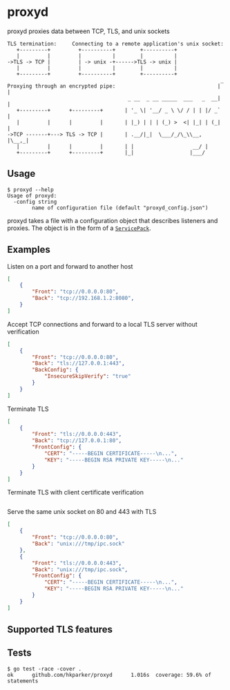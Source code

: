 proxyd
======

proxyd proxies data between TCP, TLS, and unix sockets

```
TLS termination:     Connecting to a remote application's unix socket:
   +---------+         +----------+        +----------+
   |         |         |          |        |          |
->TLS -> TCP |         | -> unix -+------>TLS -> unix |
   |         |         |          |        |          |
   +---------+         +----------+        +----------+
                                                                     _
Proxying through an encrypted pipe:                                 | |
                                       _ __  _ __ _____  ___   _  __| |
   +---------+      +---------+       | '_ \| '__/ _ \ \/ / | | |/ _` |
   |         |      |         |       | |_) | | | (_) >  <| |_| | (_| |
->TCP -------+---> TLS -> TCP |       | .__/|_|  \___/_/\_\\__, |\__,_|
   |         |      |         |       | |                   __/ |
   +---------+      +---------+       |_|                  |___/
```

Usage
-----

```
$ proxyd --help
Usage of proxyd:
  -config string
        name of configuration file (default "proxyd_config.json")
```

proxyd takes a file with a configuration object that describes listeners and proxies.  The object is in the form of a [`ServicePack`](https://github.com/hkparker/proxyd/blob/master/services.go#L17).

Examples
--------

Listen on a port and forward to another host

```json
[
	{
		"Front": "tcp://0.0.0.0:80",
		"Back": "tcp://192.168.1.2:8080",
	}
]
```

Accept TCP connections and forward to a local TLS server without verification

```json
[
	{
		"Front": "tcp://0.0.0.0:80",
		"Back": "tls://127.0.0.1:443",
		"BackConfig": {
			"InsecureSkipVerify": "true"
		}
	}
]
```

Terminate TLS

```json
[
	{
		"Front": "tls://0.0.0.0:443",
		"Back": "tcp://127.0.0.1:80",
		"FrontConfig": {
			"CERT": "-----BEGIN CERTIFICATE-----\n...",
			"KEY": "-----BEGIN RSA PRIVATE KEY-----\n..."
		}
	}
]
```

Terminate TLS with client certificate verification

```json
```

Serve the same unix socket on 80 and 443 with TLS

```json
[
	{
		"Front": "tcp://0.0.0.0:80",
		"Back": "unix:///tmp/ipc.sock"
	},
	{
		"Front": "tls://0.0.0.0:443",
		"Back": "unix:///tmp/ipc.sock",
		"FrontConfig": {
			"CERT": "-----BEGIN CERTIFICATE-----\n...",
			"KEY": "-----BEGIN RSA PRIVATE KEY-----\n..."
		}
	}
]
```

Supported TLS features
----------------------



Tests
-----

```
$ go test -race -cover .
ok      github.com/hkparker/proxyd      1.016s  coverage: 59.6% of statements
```
